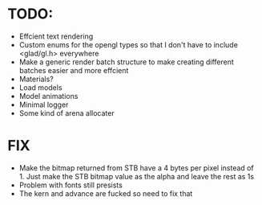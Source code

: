 # TODO:
- Effcient text rendering
- Custom enums for the opengl types so that I don't have to include <glad/gl.h> everywhere
- Make a generic render batch structure to make creating different batches easier and more effcient
- Materials? 
- Load models 
- Model animations
- Minimal logger
- Some kind of arena allocater

# FIX 
- Make the bitmap returned from STB have a 4 bytes per pixel instead of 1. Just make the STB bitmap value as the alpha and leave the rest as 1s
- Problem with fonts still presists
- The kern and advance are fucked so need to fix that 

